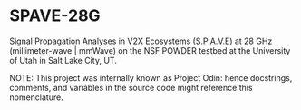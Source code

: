 # SPAVE-28G
Signal Propagation Analyses in V2X Ecosystems (S.P.A.V.E) at 28 GHz (millimeter-wave | mmWave) on the NSF POWDER testbed at the University of Utah in Salt Lake City, UT.

NOTE: This project was internally known as Project Odin: hence docstrings, comments, and variables in the source code might reference this nomenclature.
